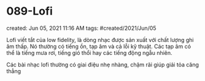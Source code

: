 # 089-Lofi

created: Jun 05, 2021 11:16 AM
tags: #created/2021/Jun/05

Lofi viết tắt của low fidelity, là dòng nhạc được sản xuất với chất lượng ghi âm thấp. Nó thường có tiếng ồn, tạp âm và cả lỗi kỹ thuật. Các tạp âm có thể là tiếng mưa rơi, tiếng gió thổi hay các tiếng động ngẫu nhiên. 

Các bài nhạc lofi thường có giai điệu nhẹ nhàng, chậm rãi giúp giải tỏa căng thẳng
